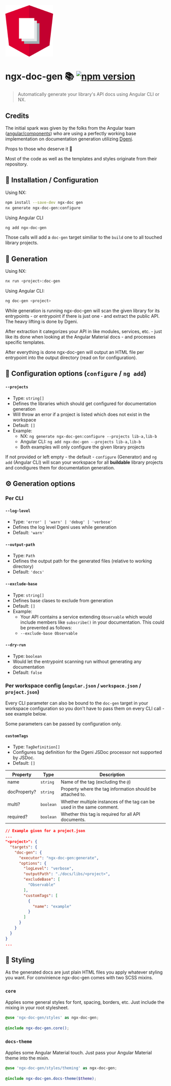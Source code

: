 <img src="https://raw.githubusercontent.com/bohoffi/ngx-doc-gen/develop/assets/logo.svg" width="150">

<!-- variables -->
[npm-image]: https://badge.fury.io/js/ngx-doc-gen.svg
[npm-url]: https://www.npmjs.com/package/ngx-doc-gen

# ngx-doc-gen 📚 [![npm version](https://img.shields.io/npm/v/ngx-doc-gen.svg)](https://www.npmjs.com/package/ngx-doc-gen)

> Automatically generate your library's API docs using Angular CLI or NX.

## Credits <a name="credits"></a>

The initial spark was given by the folks from the Angular team ([angular/components](https://github.com/angular/components)) who are using a perfectly working base implementation on documentation generation utilizing [Dgeni](https://github.com/angular/dgeni).

Props to those who deserve it 🍻

Most of the code as well as the templates and styles originate from their repository.

## 📕 Installation / Configuration

Using NX:
```bash
npm install --save-dev ngx-doc gen
nx generate ngx-doc-gen:configure
```

Using Angular CLI
```bash
ng add ngx-doc-gen
```

Those calls will add a `doc-gen` target similiar to the `build` one to all touched library projects.

## 🤖 Generation

Using NX:
```bash
nx run <project>:doc-gen
```

Using Angular CLI:
```bash
ng doc-gen <project>
```

While generation is running ngx-doc-gen will scan the given library for its entrypoints  - or entrypoint if there is just one - and extract the public API. The heavy lifting is done by Dgeni.

After extraction it categorizes your API in like modules, services, etc. - just like its done when looking at the Angular Material docs - and processes specific templates.

After everything is done ngx-doc-gen will output an HTML file per entrypoint into the output directory (read on for configuration).

## 📖 Configuration options (`configure` / `ng add`)

#### `--projects`

* Type: `string[]`
* Defines the libraries which should get configured for documentation generation
* Will throw an error if a project is listed which does not exist in the workspace
* Default: `[]`
* Example:
  * NX: `ng generate ngx-doc-gen:configure --projects lib-a,lib-b`
  * Angular CLI: `ng add ngx-doc-gen --projects lib-a,lib-b`
  * Both examples will only configure the given library projects

If not provided or left empty - the default - `configure` (Generator) and `ng add` (Angular CLI) will scan your workspace for all __buildable__ library projects and condigures them for documentation generation.

## ⚙️ Generation options

### Per CLI

#### `--log-level`

* Type: `'error' | 'warn' | 'debug' | 'verbose'`
* Defines the log level Dgeni uses while generation
* Default: `'warn'`

#### `--output-path`

* Type: `Path`
* Defines the output path for the generated files (relative to working directory)
* Default: `'docs'`

#### `--exclude-base`

* Type: `string[]`
* Defines base clases to exclude from generation
* Default: `[]`
* Example:
  * Your API contains a service extending `Observable` which would include members like `subscribe()` in your documentation. This could be prevented as follows:
  * `--exclude-base Observable`

#### `--dry-run`

* Type: `boolean`
*  Would let the entrypoint scanning run without generating any documentation
* Default: `false`

### Per workspace config (`angular.json` / `workspace.json` / `project.json`)

Every CLI parameter can also be bound to the `doc-gen` target in your workspace configuration so you don't have to pass them on every CLI call - see example below.

Some parameters can be passed by configuration only.

#### `customTags`

* Type: `TagDefinition[]`
* Configures tag definition for the Dgeni JSDoc processor not supported by JSDoc.
* Default: `[]`

| Property          | Type         | Description  |
|---------------|-----------|-------------|
| name               | `string`     | Name of the tag (excluding the `@`)              |
| docProperty?  | `string`    | Property where the tag information should be attached to.         |
| multi?              | `boolean` | Whether multiple instances of the tag can be used in the same comment. |
| required?        | `boolean` | Whether this tag is required for all API documents.                                    |

```json
// Example given for a project.json
...
"<project>": {
  "targets": {
    "doc-gen": {
      "executor": "ngx-doc-gen:generate",
      "options": {
        "logLevel": "verbose",
        "outputPath": "./docs/libs/<project>",
        "excludeBase": [
          "Observable"
        ],
        "customTags": [
          {
            "name": "example"
          }
        ]
      }
    }
  }
}
...
```

## 🎨 Styling

As the generated docs are just plain HTML files you apply whatever styling you want. For convinience ngx-doc-gen comes with two SCSS mixins.

### `core`

Applies some general styles for font, spacing, borders, etc. Just include the mixing in your root stylesheet.

```scss
@use 'ngx-doc-gen/styles' as ngx-doc-gen;

@include ngx-doc-gen.core();
```

### `docs-theme`

Applies some Angular Material touch. Just pass your Angular Material theme into the mixin.

```scss
@use 'ngx-doc-gen/styles/theming' as ngx-doc-gen;

@include ngx-doc-gen.docs-theme($theme);
```
